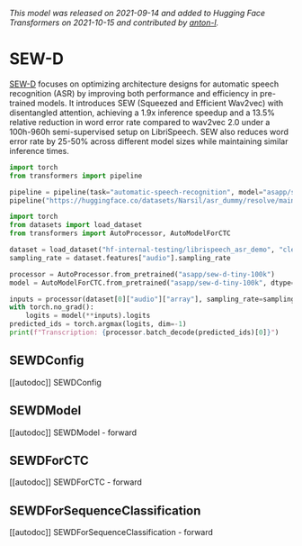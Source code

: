 <!--Copyright 2021 The HuggingFace Team. All rights reserved.

Licensed under the Apache License, Version 2.0 (the "License"); you may not use this file except in compliance with
the License. You may obtain a copy of the License at

http://www.apache.org/licenses/LICENSE-2.0

Unless required by applicable law or agreed to in writing, software distributed under the License is distributed on
an "AS IS" BASIS, WITHOUT WARRANTIES OR CONDITIONS OF ANY KIND, either express or implied. See the License for the
specific language governing permissions and limitations under the License.

⚠️ Note that this file is in Markdown but contain specific syntax for our doc-builder (similar to MDX) that may not be
rendered properly in your Markdown viewer.

-->
*This model was released on 2021-09-14 and added to Hugging Face Transformers on 2021-10-15 and contributed by [anton-l](https://huggingface.co/anton-l).*

# SEW-D

[SEW-D](https://huggingface.co/papers/2109.06870) focuses on optimizing architecture designs for automatic speech recognition (ASR) by improving both performance and efficiency in pre-trained models. It introduces SEW (Squeezed and Efficient Wav2vec) with disentangled attention, achieving a 1.9x inference speedup and a 13.5% relative reduction in word error rate compared to wav2vec 2.0 under a 100h-960h semi-supervised setup on LibriSpeech. SEW also reduces word error rate by 25-50% across different model sizes while maintaining similar inference times.

<hfoptions id="usage">
<hfoption id="Pipeline">

```py
import torch
from transformers import pipeline

pipeline = pipeline(task="automatic-speech-recognition", model="asapp/sew-d-tiny-100k", dtype="auto")
pipeline("https://huggingface.co/datasets/Narsil/asr_dummy/resolve/main/1.flac")
```

</hfoption>
<hfoption id="AutoModel">

```py
import torch
from datasets import load_dataset
from transformers import AutoProcessor, AutoModelForCTC

dataset = load_dataset("hf-internal-testing/librispeech_asr_demo", "clean", split="validation").sort("id")
sampling_rate = dataset.features["audio"].sampling_rate

processor = AutoProcessor.from_pretrained("asapp/sew-d-tiny-100k")
model = AutoModelForCTC.from_pretrained("asapp/sew-d-tiny-100k", dtype="auto")

inputs = processor(dataset[0]["audio"]["array"], sampling_rate=sampling_rate, return_tensors="pt")
with torch.no_grad():
    logits = model(**inputs).logits
predicted_ids = torch.argmax(logits, dim=-1)
print(f"Transcription: {processor.batch_decode(predicted_ids)[0]}")
```

</hfoption>
</hfoptions>

## SEWDConfig

[[autodoc]] SEWDConfig

## SEWDModel

[[autodoc]] SEWDModel
    - forward

## SEWDForCTC

[[autodoc]] SEWDForCTC
    - forward

## SEWDForSequenceClassification

[[autodoc]] SEWDForSequenceClassification
    - forward

